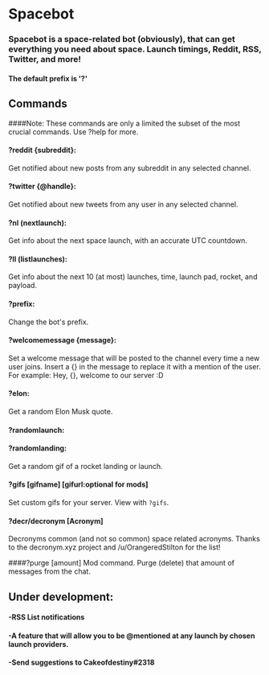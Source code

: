 # Spacebot

### Spacebot is a space-related bot (obviously), that can get everything you need about space. Launch timings, Reddit, RSS, Twitter, and more!

#### The default prefix is '?'

## Commands 
####Note: These commands are only a limited the subset of the most crucial commands. Use ?help for more.

#### ?reddit {subreddit}:
Get notified about new posts from any subreddit in any selected channel.

#### ?twitter {@handle}:
Get notified about new tweets from any user in any selected channel.

#### ?nl (nextlaunch):
Get info about the next space launch, with an accurate UTC countdown.

#### ?ll (listlaunches):
Get info about the next 10 (at most) launches, time, launch pad, rocket, and payload.

#### ?prefix:
Change the bot's prefix.

#### ?welcomemessage {message}:
Set a welcome message that will be posted to the channel every time a new user joins.
Insert a {} in the message to replace it with a mention of the user.
For example: Hey, {}, welcome to our server :D

#### ?elon:
Get a random Elon Musk quote.

#### ?randomlaunch:
#### ?randomlanding:
Get a random gif of a rocket landing or launch.

#### ?gifs [gifname] [gifurl:optional for mods]
Set custom gifs for your server. View with `?gifs`.

#### ?decr/decronym [Acronym]
Decronyms common (and not so common) space related acronyms.
Thanks to the decronym.xyz project and /u/OrangeredStilton for the list!

####?purge [amount]
Mod command. Purge (delete) that amount of messages from the chat.

## Under development:

#### -RSS List notifications

#### -A feature that will allow you to be @mentioned at any launch by chosen launch providers.

#### -Send suggestions to Cakeofdestiny#2318

